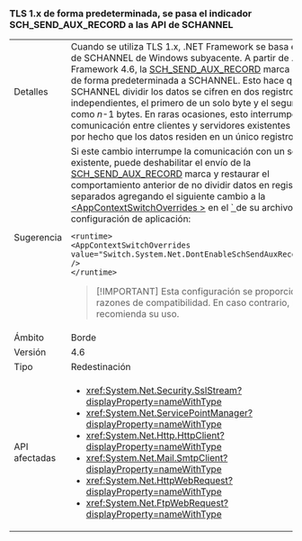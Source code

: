### <a name="tls-1x-by-default-passes-the-schsendauxrecord-flag-to-the-underlying-schannel-api"></a>TLS 1.x de forma predeterminada, se pasa el indicador SCH_SEND_AUX_RECORD a las API de SCHANNEL

|   |   |
|---|---|
|Detalles|Cuando se utiliza TLS 1.x, .NET Framework se basa en la API de SCHANNEL de Windows subyacente. A partir de .NET Framework 4.6, la [SCH_SEND_AUX_RECORD](https://msdn.microsoft.com/library/windows/desktop/aa379810.aspx) marca se pasa de forma predeterminada a SCHANNEL. Esto hace que SCHANNEL dividir los datos se cifren en dos registros independientes, el primero de un solo byte y el segundo como <em>n</em>-1 bytes. En raras ocasiones, esto interrumpe la comunicación entre clientes y servidores existentes que dan por hecho que los datos residen en un único registro.|
|Sugerencia|Si este cambio interrumpe la comunicación con un servidor existente, puede deshabilitar el envío de la [SCH_SEND_AUX_RECORD](https://msdn.microsoft.com/library/windows/desktop/aa379810.aspx) marca y restaurar el comportamiento anterior de no dividir datos en registros separados agregando el siguiente cambio a la [ \<AppContextSwitchOverrides >](~/docs/framework/configure-apps/file-schema/runtime/appcontextswitchoverrides-element.md) en el [ ` ](~/docs/framework/configure-apps/file-schema/runtime/runtime-element.md) de su archivo de configuración de aplicación:<pre><code class="language-xml">&lt;runtime&gt;&#13;&#10;&lt;AppContextSwitchOverrides&#13;&#10;value=&quot;Switch.System.Net.DontEnableSchSendAuxRecord=true&quot; /&gt;&#13;&#10;&lt;/runtime&gt;&#13;&#10;</code></pre> <blockquote> [!IMPORTANT] Esta configuración se proporciona por razones de compatibilidad. En caso contrario, no se recomienda su uso.</blockquote> |
|Ámbito|Borde|
|Versión|4.6|
|Tipo|Redestinación|
|API afectadas|<ul><li><xref:System.Net.Security.SslStream?displayProperty=nameWithType></li><li><xref:System.Net.ServicePointManager?displayProperty=nameWithType></li><li><xref:System.Net.Http.HttpClient?displayProperty=nameWithType></li><li><xref:System.Net.Mail.SmtpClient?displayProperty=nameWithType></li><li><xref:System.Net.HttpWebRequest?displayProperty=nameWithType></li><li><xref:System.Net.FtpWebRequest?displayProperty=nameWithType></li></ul>|

